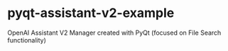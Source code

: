 # pyqt-assistant-v2-example
OpenAI Assistant V2 Manager created with PyQt (focused on File Search functionality)
